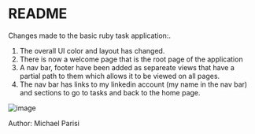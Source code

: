 # README


Changes made to the basic ruby task application:.
1. The overall UI color and layout has changed.
2. There is now a welcome page that is the root page of the application
3. A nav bar, footer have been added as separeate views that have a partial path to them which allows it to be viewed on all pages.
4. The nav bar has links to my linkedin account (my name in the nav bar) and sections to go to tasks and back to the home page. 


![image](https://github.com/michaelwilliamparisi/crud_app/assets/78232782/9f83451a-9809-4132-971f-be9d88844c9d)


Author: Michael Parisi
